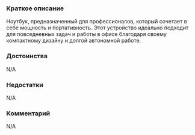### **Краткое описание**
Ноутбук, предназначенный для профессионалов, который сочетает в себе мощность и портативность. Этот устройство идеально подходит для повседневных задач и работы в офисе благодаря своему компактному дизайну и долгой автономной работе.

### **Достоинства**
N/A

### **Недостатки**
N/A

### **Комментарий**
N/A
